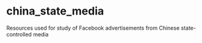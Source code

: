 # china_state_media
Resources used for study of Facebook advertisements from Chinese state-controlled media 
